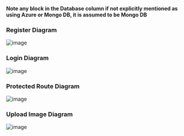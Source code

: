 **Note any block in the Database column if not explicitly mentioned as using Azure or Mongo DB, it is assumed to be Mongo DB**

### Register Diagram
![image](https://github.com/user-attachments/assets/8b4f0e64-95fc-41e1-a287-82cdb03692ac)

### Login Diagram
![image](https://github.com/user-attachments/assets/b78f9383-9849-4161-8779-cd25f1b16878)

### Protected Route Diagram
![image](https://github.com/user-attachments/assets/a011900a-19f4-4ab7-b447-bf3b6ee12ab7)

### Upload Image Diagram
![image](https://github.com/user-attachments/assets/875262e7-1b23-4bb5-b587-bc5fdaf04ce4)